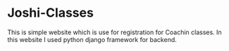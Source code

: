 # Joshi-Classes
This is simple website which is use for registration for Coachin classes. In this website I used python django framework for backend.
